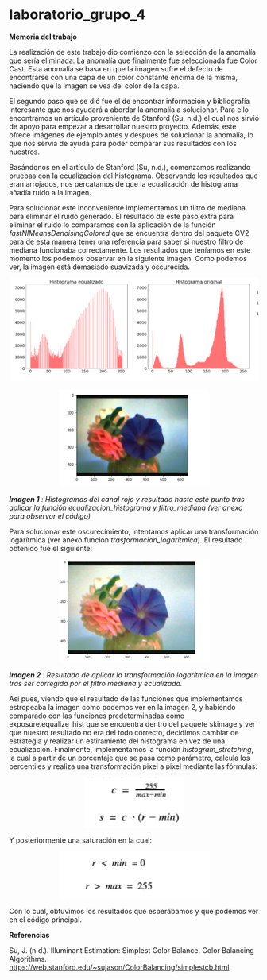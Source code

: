 # laboratorio_grupo_4

**Memoria del trabajo**

La realización de este trabajo dio comienzo con la selección de la anomalía que sería eliminada. La anomalía que finalmente fue seleccionada fue Color Cast. Esta anomalía se basa en que la imagen sufre el defecto de encontrarse con una capa de un color constante encima de la misma, haciendo que la imagen se vea del color de la capa.

El segundo paso que se dió fue el de encontrar información y bibliografía interesante que nos ayudará a abordar la anomalía a solucionar. Para ello encontramos un artículo proveniente de Stanford (Su, n.d.) el cual nos sirvió de apoyo para empezar a desarrollar nuestro proyecto. Además, este ofrece imágenes de ejemplo antes y después de solucionar la anomalía, lo que nos servía de ayuda para poder  comparar sus resultados con los nuestros.

Basándonos en el artículo de Stanford (Su, n.d.), comenzamos realizando pruebas con la ecualización del histograma. Observando los resultados que eran arrojados, nos percatamos de que la ecualización de histograma añadía ruido a la imagen.  

Para solucionar este inconveniente implementamos un filtro de mediana para eliminar el ruido generado.  El resultado de este paso extra para eliminar el ruido lo comparamos con la aplicación de la función *fastNlMeansDenoisingColored* que se encuentra dentro del paquete CV2 para de esta manera tener una referencia para saber si nuestro filtro de mediana funcionaba correctamente. Los resultados que teníamos en este momento los podemos observar en la siguiente imagen. Como podemos ver, la imagen está demasiado suavizada y oscurecida. 


<p align="center">
  <img src="/memoria/2.png" width="500">
</p>

<p align="center">
  <img src="/memoria/1.png"  width="300">
 
</p>

 ***Imagen 1** : Histogramas del canal rojo y resultado hasta este punto tras aplicar la función ecualizacion_histograma y filtro_mediana (ver anexo para observar el código)* 
 
 Para solucionar este oscurecimiento, intentamos aplicar una transformación logarítmica (ver anexo función *trasformacion_logaritmica*). El resultado obtenido fue el siguiente:
 
 <p align="center">
  <img src="/memoria/3.png"  width="300">
</p>

***Imagen 2** : Resultado de aplicar la transformación logarítmica en la imagen tras ser corregida por el filtro mediana y ecualizada.*


Así pues, viendo que el resultado de las funciones que implementamos estropeaba la imagen como podemos ver en la imagen 2, y habiendo comparado con las funciones predeterminadas  como  exposure.equalize_hist que se encuentra dentro del paquete skimage y ver que nuestro resultado no era del todo correcto, decidimos cambiar de estrategia y realizar un estiramiento del histograma en vez de una ecualización. 
Finalmente, implementamos la función *histogram_stretching*, la cual a partir de un porcentaje que se pasa como parámetro, calcula los percentiles y realiza una transformación pixel a pixel mediante las fórmulas:

 <p align="center">
  <img src="/memoria/4.png"  width="200">
</p>

Y posteriormente una saturación en la cual:

 <p align="center">
  <img src="/memoria/5.png"  width="300">
</p>
Con lo cual, obtuvimos los resultados que esperábamos y que podemos ver en el código principal.


**Referencias**

Su, J. (n.d.). Illuminant Estimation: Simplest Color Balance. Color Balancing Algorithms. https://web.stanford.edu/~sujason/ColorBalancing/simplestcb.html
